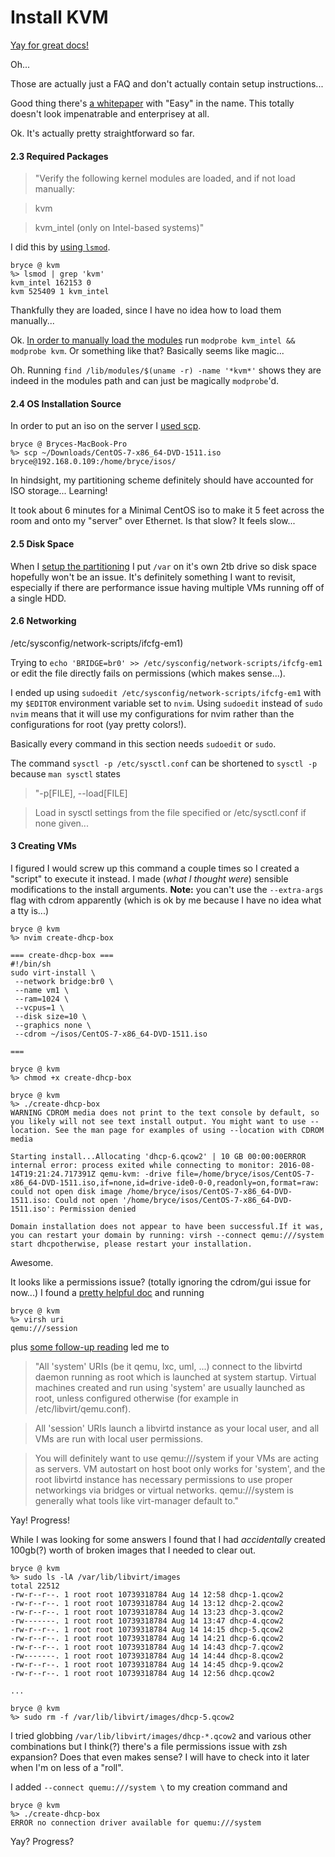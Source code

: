 # Install KVM #

[Yay for great docs!][kvm-faq]

Oh...

Those are actually just a FAQ and don't actually contain setup instructions...

Good thing there's [a whitepaper][whitepaper] with "Easy" in the name. This totally doesn't look impenatrable and enterprisey at all.

Ok. It's actually pretty straightforward so far.

#### 2.3 Required Packages ####

> "Verify the following kernel modules are loaded, and if not load manually: 

>kvm
  
>kvm_intel (only on Intel-based systems)"

I did this by [using `lsmod`][lsmod].

```
bryce @ kvm
%> lsmod | grep 'kvm'
kvm_intel 162153 0
kvm 525409 1 kvm_intel
```

Thankfully they are loaded, since I have no idea how to load them manually...

Ok. [In order to manually load the modules][arch-modprobe] run `modprobe kvm_intel && modprobe kvm`. Or something like that? Basically seems like magic...

Oh. Running `find /lib/modules/$(uname -r) -name '*kvm*'` shows they are indeed in the modules path and can just be magically `modprobe`'d. 

#### 2.4 OS Installation Source ####

In order to put an iso on the server I [used scp][scp].

```
bryce @ Bryces-MacBook-Pro
%> scp ~/Downloads/CentOS-7-x86_64-DVD-1511.iso bryce@192.168.0.109:/home/bryce/isos/

```

In hindsight, my partitioning scheme definitely should have accounted for ISO storage... Learning!

It took about 6 minutes for a Minimal CentOS iso to make it 5 feet across the room and onto my "server" over Ethernet. Is that slow? It feels slow...

#### 2.5 Disk Space ####

When I [setup the partitioning][partitioning] I put `/var` on it's own 2tb drive so disk space hopefully won't be an issue. It's definitely something I want to revisit, especially if there are performance issue having multiple VMs running off of a single HDD.

#### 2.6 Networking ####
/etc/sysconfig/network-scripts/ifcfg-em1) 

Trying to `echo 'BRIDGE=br0' >> /etc/sysconfig/network-scripts/ifcfg-em1` or edit the file directly fails on permissions (which makes sense...).

I ended up using `sudoedit /etc/sysconfig/network-scripts/ifcfg-em1` with my `$EDITOR` environment variable set to `nvim`. Using `sudoedit` instead of `sudo nvim` means that it will use my configurations for nvim rather than the configurations for root (yay pretty colors!).

Basically every command in this section needs `sudoedit` or `sudo`.

The command `sysctl -p /etc/sysctl.conf` can be shortened to `sysctl -p` because `man sysctl` states

> "-p[FILE], --load[FILE]

> Load in sysctl settings from the file specified or /etc/sysctl.conf if none given...

#### 3 Creating VMs ####

I figured I would screw up this command a couple times so I created a "script" to execute it instead. I made (_what I thought were_) sensible modifications to the install arguments. **Note:** you can't use the `--extra-args` flag with cdrom apparently (which is ok by me because I have no idea what a tty is...)

```
bryce @ kvm 
%> nvim create-dhcp-box

=== create-dhcp-box ===
#!/bin/sh
sudo virt-install \
 --network bridge:br0 \
 --name vm1 \
 --ram=1024 \
 --vcpus=1 \
 --disk size=10 \
 --graphics none \
 --cdrom ~/isos/CentOS-7-x86_64-DVD-1511.iso

===

bryce @ kvm 
%> chmod +x create-dhcp-box

bryce @ kvm 
%> ./create-dhcp-box
WARNING CDROM media does not print to the text console by default, so you likely will not see text install output. You might want to use --location. See the man page for examples of using --location with CDROM media

Starting install...Allocating 'dhcp-6.qcow2' | 10 GB 00:00:00ERROR internal error: process exited while connecting to monitor: 2016-08-14T19:21:24.717391Z qemu-kvm: -drive file=/home/bryce/isos/CentOS-7-x86_64-DVD-1511.iso,if=none,id=drive-ide0-0-0,readonly=on,format=raw: could not open disk image /home/bryce/isos/CentOS-7-x86_64-DVD-1511.iso: Could not open '/home/bryce/isos/CentOS-7-x86_64-DVD-1511.iso': Permission denied

Domain installation does not appear to have been successful.If it was, you can restart your domain by running: virsh --connect qemu:///system start dhcpotherwise, please restart your installation.

```

Awesome.

It looks like a permissions issue? (totally ignoring the cdrom/gui issue for now...) I found a [pretty helpful doc][libvirt-list] and running
```
bryce @ kvm 
%> virsh uri
qemu:///session

```

plus [some follow-up reading][libvirt-qemu] led me to

> "All 'system' URIs (be it qemu, lxc, uml, ...) connect to the libvirtd daemon running as root which is launched at system startup. Virtual machines created and run using 'system' are usually launched as root, unless configured otherwise (for example in /etc/libvirt/qemu.conf).

> All 'session' URIs launch a libvirtd instance as your local user, and all VMs are run with local user permissions.

> You will definitely want to use qemu:///system if your VMs are acting as servers. VM autostart on host boot only works for 'system', and the root libvirtd instance has necessary permissions to use proper networkings via bridges or virtual networks. qemu:///system is generally what tools like virt-manager default to."


Yay! Progress!

While I was looking for some answers I found that I had _accidentally_ created 100gb(?) worth of broken images that I needed to clear out.

```
bryce @ kvm 
%> sudo ls -lA /var/lib/libvirt/images
total 22512
-rw-r--r--. 1 root root 10739318784 Aug 14 12:58 dhcp-1.qcow2
-rw-r--r--. 1 root root 10739318784 Aug 14 13:12 dhcp-2.qcow2
-rw-r--r--. 1 root root 10739318784 Aug 14 13:23 dhcp-3.qcow2
-rw-------. 1 root root 10739318784 Aug 14 13:47 dhcp-4.qcow2
-rw-r--r--. 1 root root 10739318784 Aug 14 14:15 dhcp-5.qcow2
-rw-r--r--. 1 root root 10739318784 Aug 14 14:21 dhcp-6.qcow2
-rw-r--r--. 1 root root 10739318784 Aug 14 14:43 dhcp-7.qcow2
-rw-------. 1 root root 10739318784 Aug 14 14:44 dhcp-8.qcow2
-rw-r--r--. 1 root root 10739318784 Aug 14 14:45 dhcp-9.qcow2
-rw-r--r--. 1 root root 10739318784 Aug 14 12:56 dhcp.qcow2

...

bryce @ kvm 
%> sudo rm -f /var/lib/libvirt/images/dhcp-5.qcow2

```

I tried globbing `/var/lib/libvirt/images/dhcp-*.qcow2` and various other combinations but I think(?) there's a file permissions issue with zsh expansion? Does that even makes sense? I will have to check into it later when I'm on less of a "roll".

I added `--connect quemu:///system \` to my creation command and

```
bryce @ kvm 
%> ./create-dhcp-box
ERROR no connection driver available for quemu:///system
```

Yay? Progress?

[libvirt-qemu]: http://wiki.libvirt.org/page/FAQ#What_is_the_difference_between_qemu:.2F.2F.2Fsystem_and_qemu:.2F.2F.2Fsession.3F_Which_one_should_I_use.3F
[libvirt-list]: http://wiki.libvirt.org/page/FAQ#My_VM_doesn.27t_show_up_with_.27virsh_list.27
[partitioning]: ./00_install_centos_host.md
[scp]: http://unix.stackexchange.com/a/106482
[arch-modprobe]: https://wiki.archlinux.org/index.php/kernel_modules
[lsmod]: http://www.cyberciti.biz/faq/linux-show-the-status-of-modules-driver/
[whitepaper]: http://linux.dell.com/files/whitepapers/KVM_Virtualization_in_RHEL_7_Made_Easy.pdf
[kvm-faq]: http://www.linux-kvm.org/page/FAQ